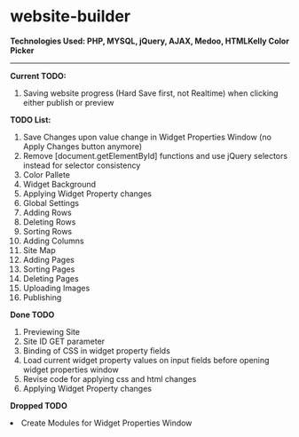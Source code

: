 # website-builder
**Technologies Used: PHP, MYSQL, jQuery, AJAX, Medoo, HTMLKelly Color Picker**
***
**Current TODO:**
<ol>
<li>Saving website progress (Hard Save first, not Realtime) when clicking either publish or preview</li>
</ol>

**TODO List:**
<ol>
<li>Save Changes upon value change in Widget Properties Window (no Apply Changes button anymore)</li>
<li>Remove [document.getElementById] functions and use jQuery selectors instead for selector consistency</li>
<li>Color Pallete</li>
<li>Widget Background</li>
<li>Applying Widget Property changes</li>
<li>Global Settings</li>
<li>Adding Rows</li>
<li>Deleting Rows</li>
<li>Sorting Rows</li>
<li>Adding Columns</li>
<li>Site Map</li>
<li>Adding Pages</li>
<li>Sorting Pages</li>
<li>Deleting Pages</li>
<li>Uploading Images</li>
<li>Publishing</li>
</ol>

**Done TODO**
<ol>
<li>Previewing Site</li>
<li>Site ID GET parameter</li>
<li>Binding of CSS in widget property fields</li>
<li>Load current widget property values on input fields before opening widget properties window</li>
<li>Revise code for applying css and html changes</li>
<li>Applying Widget Property changes</li>
</ol>

**Dropped TODO**
<li>Create Modules for Widget Properties Window</li>
</ol>